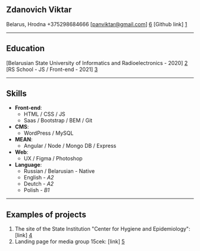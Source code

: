 Zdanovich Viktar
-------------

Belarus, Hrodna 
+375298684666
[panviktar@gmail.com] [6]
[Github link] [1]

-----
Education
-------------
[Belarusian State University of Informatics and Radioelectronics - 2020] [2]
[RS School - JS / Front-end - 2021] [3]

----

Skills
----
- __Front-end__: 
  - HTML / CSS / JS 
  - Saas / Bootstrap / BEM / Git
- __CMS__: 
  - WordPress / MySQL 
- __MEAN__:
  - Angular / Node / Mongo DB / Express 
- __Web__:
  - UX / Figma / Photoshop
- __Language__:
  - Russian / Belarusian - Native
  - English - _A2_
  - Deutch - _A2_
  - Polish - _B1_
---

Examples of projects
---
 1. The site of the State Institution "Center for Hygiene and Epidemiology": [link] [4]
 2. Landing page for media group 15cek: [link] [5]
 
 [1]: https://github.com/panviktar
 [2]: https://www.bsuir.by
 [3]: https://rs.school/
 [4]: http://ocge-grodno.by/
 [5]: http://15cek.com/
 [6]: mailto:panviktar@gmail.com
